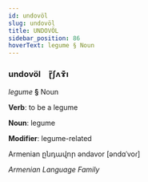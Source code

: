 ```yaml
---
id: undovöl
slug: undovöl
title: UNDOVÖL
sidebar_position: 86
hoverText: legume § Noun
---
```


### undovöl&emsp;<span kind="abugida">ɽ̃ʃʌɤ͊ı</span>

*legume* **§** Noun

**Verb**: to be a legume

**Noun**: legume

**Modifier**: legume-related

Armenian ընդավոր əndavor [əndɑˈvoɾ]

*Armenian Language Family*